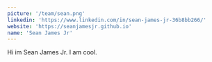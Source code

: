 ```yaml
---
picture: '/team/sean.png'
linkedin: 'https://www.linkedin.com/in/sean-james-jr-36b8bb266/'
website: 'https://seanjamesjr.github.io'
name: 'Sean James Jr'
---
```


Hi im Sean James Jr. I am cool.